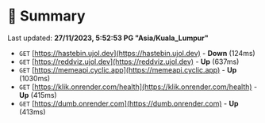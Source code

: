 # 📖 Summary
Last updated: **27/11/2023, 5:52:53 PG "Asia/Kuala_Lumpur"**

- `GET` [https://hastebin.ujol.dev](https://hastebin.ujol.dev) - **Down** (124ms)
- `GET` [https://reddviz.ujol.dev](https://reddviz.ujol.dev) - **Up** (637ms)
- `GET` [https://memeapi.cyclic.app](https://memeapi.cyclic.app) - **Up** (1030ms)
- `GET` [https://klik.onrender.com/health](https://klik.onrender.com/health) - **Up** (415ms)
- `GET` [https://dumb.onrender.com](https://dumb.onrender.com) - **Up** (413ms)
